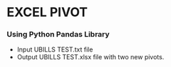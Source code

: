 # EXCEL PIVOT

### Using Python Pandas Library

- Input UBILLS TEST.txt file
- Output UBILLS TEST.xlsx file with two new pivots.

